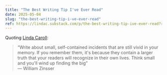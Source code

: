 ```yaml
---
title: "The Best Writing Tip I've Ever Read"
date: 2025-05-04
slug: "the-best-writing-tip-i-ve-ever-read"
ref: https://lindac.substack.com/p/the-best-writing-tip-ive-ever-read?r=5lwff8&utm_medium=ios&triedRedirect=true
---
```


Quoting [Linda Caroll](https://lindac.substack.com/p/the-best-writing-tip-ive-ever-read?r=5lwff8&utm_medium=ios&triedRedirect=true):

> “Write about small, self-contained incidents that are still vivid in your memory. If you remember them, it's because they contain a larger truth that your readers will recognize in their own lives. Think small and you'll wind up finding the big”  
― William Zinsser